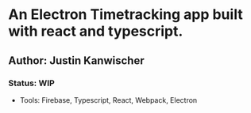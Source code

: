 # An Electron Timetracking app built with react and typescript.

## Author: Justin Kanwischer
### Status: WIP

- Tools: Firebase, Typescript, React, Webpack, Electron
